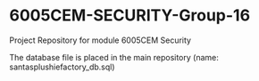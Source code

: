 # 6005CEM-SECURITY-Group-16
Project Repository for module 6005CEM Security

The database file is placed in the main repository (name: santasplushiefactory_db.sql)
